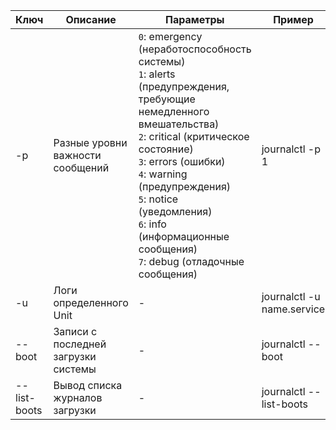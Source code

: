 | Ключ | Описание | Параметры | Пример |
|------|----------|-----------|--------|
| -p | Разные уровни важности сообщений | ```0```: emergency (неработоспособность системы)<br>```1```: alerts (предупреждения, требующие немедленного вмешательства)<br>```2```: critical (критическое состояние)<br>```3```: errors (ошибки)<br>```4```: warning (предупреждения)<br>```5```: notice (уведомления)<br>```6```: info (информационные сообщения)<br>```7```: debug (отладочные сообщения)| journalctl -p 1 |
| -u | Логи определенного Unit | - | journalctl -u name.service |
| --boot | Записи с последней загрузки системы | - | journalctl --boot |
| --list-boots | Вывод списка журналов загрузки | - | journalctl --list-boots |
